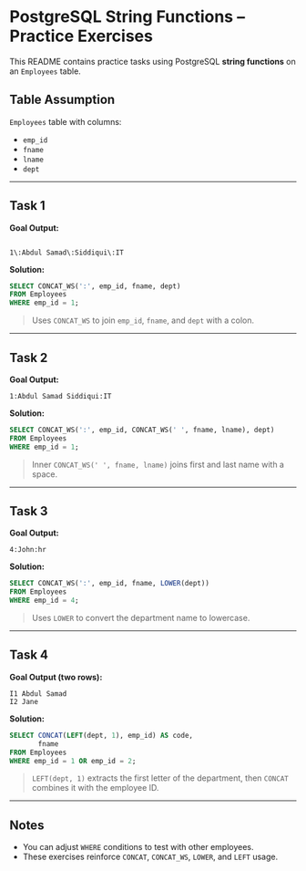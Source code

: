 # PostgreSQL String Functions – Practice Exercises

This README contains practice tasks using PostgreSQL **string functions** on an `Employees` table.

## Table Assumption

`Employees` table with columns:

- `emp_id`
- `fname`
- `lname`
- `dept`

---

## Task 1

**Goal Output:**

```

1\:Abdul Samad\:Siddiqui\:IT

```

**Solution:**

```sql
SELECT CONCAT_WS(':', emp_id, fname, dept)
FROM Employees
WHERE emp_id = 1;
```

> Uses `CONCAT_WS` to join `emp_id`, `fname`, and `dept` with a colon.

---

## Task 2

**Goal Output:**

```
1:Abdul Samad Siddiqui:IT
```

**Solution:**

```sql
SELECT CONCAT_WS(':', emp_id, CONCAT_WS(' ', fname, lname), dept)
FROM Employees
WHERE emp_id = 1;
```

> Inner `CONCAT_WS(' ', fname, lname)` joins first and last name with a space.

---

## Task 3

**Goal Output:**

```
4:John:hr
```

**Solution:**

```sql
SELECT CONCAT_WS(':', emp_id, fname, LOWER(dept))
FROM Employees
WHERE emp_id = 4;
```

> Uses `LOWER` to convert the department name to lowercase.

---

## Task 4

**Goal Output (two rows):**

```
I1 Abdul Samad
I2 Jane
```

**Solution:**

```sql
SELECT CONCAT(LEFT(dept, 1), emp_id) AS code,
       fname
FROM Employees
WHERE emp_id = 1 OR emp_id = 2;
```

> `LEFT(dept, 1)` extracts the first letter of the department,
> then `CONCAT` combines it with the employee ID.

---

## Notes

- You can adjust `WHERE` conditions to test with other employees.
- These exercises reinforce `CONCAT`, `CONCAT_WS`, `LOWER`, and `LEFT` usage.
